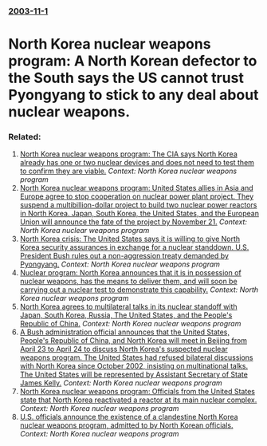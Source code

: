 ### [2003-11-1](/news/2003/11/1/index.md)

#  North Korea nuclear weapons program: A North Korean defector to the South says the US cannot trust Pyongyang to stick to any deal about nuclear weapons.




### Related:

1. [ North Korea nuclear weapons program: The CIA says North Korea already has one or two nuclear devices and does not need to test them to confirm they are viable.](/news/2003/11/8/north-korea-nuclear-weapons-program-the-cia-says-north-korea-already-has-one-or-two-nuclear-devices-and-does-not-need-to-test-them-to-conf.md) _Context: North Korea nuclear weapons program_
2. [ North Korea nuclear weapons program: United States allies in Asia and Europe agree to stop cooperation on nuclear power plant project. They suspend a multibillion-dollar project to build two nuclear power reactors in North Korea. Japan, South Korea, the United States, and the European Union will announce the fate of the project by November 21.](/news/2003/11/5/north-korea-nuclear-weapons-program-united-states-allies-in-asia-and-europe-agree-to-stop-cooperation-on-nuclear-power-plant-project-they.md) _Context: North Korea nuclear weapons program_
3. [ North Korea crisis: The United States says it is willing to give North Korea security assurances in exchange for a nuclear standdown. U.S. President Bush rules out a non-aggression treaty demanded by Pyongyang.](/news/2003/10/19/north-korea-crisis-the-united-states-says-it-is-willing-to-give-north-korea-security-assurances-in-exchange-for-a-nuclear-standdown-u-s.md) _Context: North Korea nuclear weapons program_
4. [ Nuclear program: North Korea announces that it is in possession of nuclear weapons, has the means to deliver them, and will soon be carrying out a nuclear test to demonstrate this capability.](/news/2003/08/28/nuclear-program-north-korea-announces-that-it-is-in-possession-of-nuclear-weapons-has-the-means-to-deliver-them-and-will-soon-be-carryin.md) _Context: North Korea nuclear weapons program_
5. [ North Korea agrees to multilateral talks in its nuclear standoff with Japan, South Korea, Russia, The United States, and the People's Republic of China.](/news/2003/08/1/north-korea-agrees-to-multilateral-talks-in-its-nuclear-standoff-with-japan-south-korea-russia-the-united-states-and-the-people-s-repub.md) _Context: North Korea nuclear weapons program_
6. [ A Bush administration official announces that the United States, People's Republic of China, and North Korea will meet in Beijing from April 23 to April 24 to discuss North Korea's suspected nuclear weapons program. The United States had refused bilateral discussions with North Korea since October 2002, insisting on multinational talks. The United States will be represented by Assistant Secretary of State James Kelly.](/news/2003/04/16/a-bush-administration-official-announces-that-the-united-states-people-s-republic-of-china-and-north-korea-will-meet-in-beijing-from-apri.md) _Context: North Korea nuclear weapons program_
7. [ North Korea nuclear weapons program: Officials from the United States state that North Korea reactivated a reactor at its main nuclear complex.](/news/2003/02/26/north-korea-nuclear-weapons-program-officials-from-the-united-states-state-that-north-korea-reactivated-a-reactor-at-its-main-nuclear-comp.md) _Context: North Korea nuclear weapons program_
8. [ U.S. officials announce the existence of a clandestine North Korea nuclear weapons program, admitted to by North Korean officials.](/news/2002/10/17/u-s-officials-announce-the-existence-of-a-clandestine-north-korea-nuclear-weapons-program-admitted-to-by-north-korean-officials.md) _Context: North Korea nuclear weapons program_
